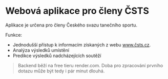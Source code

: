 # Webová aplikace pro členy ČSTS	
Aplikace je určena pro členy Českého svazu tanečního sportu. 

Funkce:
 - Jednodušší přístup k informacím získaných z webu
   www.čsts.cz.
 - Analýza výsledků umístění 
 - Predikce výsledků nadcházejících soutěží

 > Backend běží na free tieru render.com. Doba pro zpracování prvního dotazu může být tedy i pár minut dlouhá.
